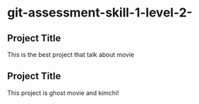 # git-assessment-skill-1-level-2-

## Project Title

This is the best project that talk about movie

## Project Title

This project is ghost movie and kimchi!
